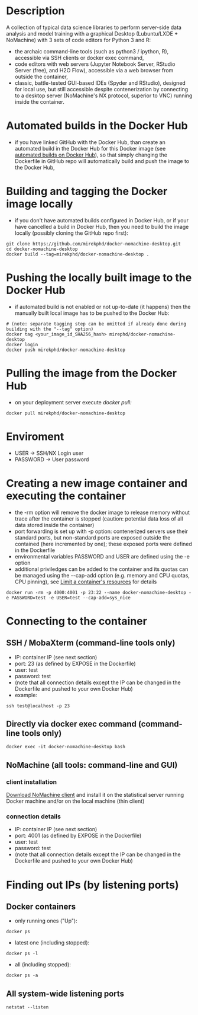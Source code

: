 # Description
A collection of typical data science libraries to perform server-side data analysis and model training with a graphical Desktop (Lubuntu/LXDE + NoMachine) with 3 sets of code editors for Python 3 and R: 
- the archaic command-line tools (such as python3 / ipython, R), accessible via SSH clients or docker exec command,
- code editors with web servers (Jupyter Notebook Server, RStudio Server (free), and H2O Flow), accessible via a web browser from outside the container,
- classic, battle-tested GUI-based IDEs (Spyder and RStudio), designed for local use, but still accessible despite contenerization by connecting to a desktop server (NoMachine's NX protocol, superior to VNC) running inside the container.

# Automated builds in the Docker Hub

- if you have linked GitHub with the Docker Hub, than create an automated build in the Docker Hub for this Docker image (see [automated builds on Docker Hub](https://docs.docker.com/docker-hub/builds/)), so that simply changing the Dockerfile in GitHub repo will automatically build and push the image to the Docker Hub,

# Building and tagging the Docker image locally
- if you don't have automated builds configured in Docker Hub, or if your have cancelled a build in Docker Hub, then you need to build the image locally (possibly cloning the GitHub repo first):
```
git clone https://github.com/mirekphd/docker-nomachine-desktop.git
cd docker-nomachine-desktop
docker build --tag=mirekphd/docker-nomachine-desktop .
```

# Pushing the locally built image to the Docker Hub
- if automated build is not enabled or not up-to-date (it happens) then the manually built local image has to be pushed to the Docker Hub:
```
# (note: separate tagging step can be omitted if already done during building with the "--tag" option)
docker tag <your_image_id_SHA256_hash> mirephd/docker-nomachine-desktop
docker login
docker push mirekphd/docker-nomachine-desktop
```

# Pulling the image from the Docker Hub
- on your deployment server execute _docker pull:_
```
docker pull mirekphd/docker-nomachine-desktop
```

# Enviroment
- USER -> SSH/NX Login user
- PASSWORD -> User password

# Creating a new image container and executing the container
- the -rm option will remove the docker image to release memory without trace after the container is stopped (caution: potential data loss of all data stored inside the container)
- port forwarding is set up with -p option: contenerized servers use their standard ports, but non-standard ports are exposed outside the contained (here incremented by one); these exposed ports were defined in the Dockerfile
- environmental variables PASSWORD and USER are defined using the -e option
- additional priviledges can be added to the container and its quotas can be managed using the --cap-add option (e.g. memory and CPU quotas, CPU pinning), see [Limit a container's resources](https://docs.docker.com/config/containers/resource_constraints/) for details

```
docker run -rm -p 4000:4001 -p 23:22 --name docker-nomachine-desktop -e PASSWORD=test -e USER=test --cap-add=sys_nice
```

# Connecting to the container

## SSH / MobaXterm (command-line tools only)
- IP: container IP (see next section)
- port: 23 (as defined by EXPOSE in the Dockerfile)
- user: test 
- password: test 
- (note that all connection details except the IP can be changed in the Dockerfile and pushed to your own Docker Hub)
- example:
```
ssh test@localhost -p 23	
```

## Directly via docker exec command (command-line tools only)
```
docker exec -it docker-nomachine-desktop bash
```

## NoMachine (all tools: command-line and GUI)

### client installation
[Download NoMachine client](https://www.nomachine.com/download) and install it on the statistical server running Docker machine and/or on the local machine (thin client) 

### connection details
- IP: container IP (see next section)
- port: 4001 (as defined by EXPOSE in the Dockerfile)
- user: test
- password: test
- (note that all connection details except the IP can be changed in the Dockerfile and pushed to your own Docker Hub)

# Finding out IPs (by listening ports)
## Docker containers
- only running ones ("Up"):
```
docker ps
```
- latest one (including stopped):
```
docker ps -l
```
- all (including stopped):
```
docker ps -a 
```
## All system-wide listening ports
```
netstat --listen
```


